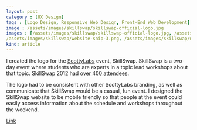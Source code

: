 ```yaml
---
layout: post
category : [UX Design]
tags : [Logo Design, Responsive Web Design, Front-End Web Development]
image : /assets/images/skillswap/skillswap-official-logo.jpg
images : [/assets/images/skillswap/skillswap-official-logo.jpg, /assets/images/skillswap/website-snip-1.png, /assets/images/skillswap/website-snip-2.png, 
/assets/images/skillswap/website-snip-3.png, /assets/images/skillswap/website-mobile.png]
kind: article
---
```


<p class="description">
I created the logo for the <a href="http://www.scottylabs.org">ScottyLabs</a> event, SkillSwap. SkillSwap is a two-day event where students who are experts in a topic lead workshops about that topic. SkillSwap 2012 had <a href="https://www.facebook.com/events/453892161321541/">over 400 attendees</a>.
</p>
<p class="description">
	The logo had to be consistent with other ScottyLabs branding, as well as communicate that SkillSwap would be a casual, fun event. I designed the SkillSwap website to be mobile friendly so that people at the event could easily access information about the schedule and workshops throughout the weekend.
</p>

<p><a class = "button large" href="http://skillswap.scottylabs.org/">Link</a></p>